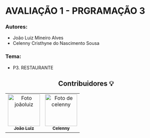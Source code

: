 # AVALIAÇÃO 1 - PRGRAMAÇÃO 3

### Autores: 
* João Luiz Mineiro Alves  
* Celenny Cristhyne do Nascimento Sousa
### Tema:
* P3. RESTAURANTE




 <div align="center">
   <h2 align="center">Contribuidores 💡</h2>
   <table>
   <tr>
      <td align="center">
      <a href="#">
        <img src="https://avatars.githubusercontent.com/luizmineiro" width="100px;" alt="Foto joãoluiz"/><br>
        <sub>
          <b>João Luiz</b>
        </sub>
      </a>
    </td>
    <td align="center">
      <a href="#">
        <img src="https://avatars1.githubusercontent.com/celenny" width="100px;" alt="Foto de celenny"/><br>
        <sub>
          <b>Celenny</b>
        </sub>
      </a>
    </td>
   </tr>
   </table>
   </div>